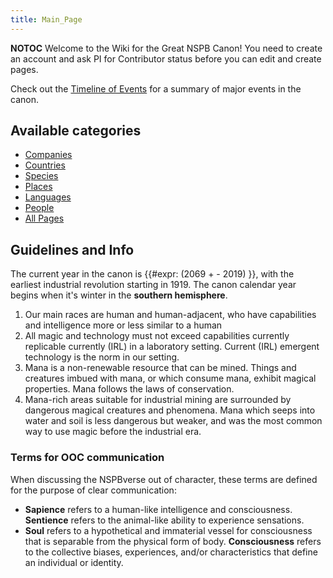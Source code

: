 ```yaml
---
title: Main_Page
---
```

__NOTOC__ Welcome to the Wiki for the Great NSPB Canon! You need to
create an account and ask PI for Contributor status before you can edit
and create pages.

Check out the [Timeline of Events](Timeline_of_Events "wikilink") for a
summary of major events in the canon.

## Available categories

- [Companies](:Category:companies "wikilink")
- [Countries](:Category:countries "wikilink")
- [Species](:Category:species "wikilink")
- [Places](:Category:places "wikilink")
- [Languages](:Category:languages "wikilink")
- [People](:Category:people "wikilink")
- [All Pages](Special:AllPages "wikilink")

## Guidelines and Info

The current year in the canon is {{#expr: (2069 +  - 2019) }}, with the
earliest industrial revolution starting in 1919. The canon calendar year
begins when it's winter in the **southern hemisphere**.

1.  Our main races are human and human-adjacent, who have capabilities
    and intelligence more or less similar to a human
2.  All magic and technology must not exceed capabilities currently
    replicable currently (IRL) in a laboratory setting. Current (IRL)
    emergent technology is the norm in our setting.
3.  Mana is a non-renewable resource that can be mined. Things and
    creatures imbued with mana, or which consume mana, exhibit magical
    properties. Mana follows the laws of conservation.
4.  Mana-rich areas suitable for industrial mining are surrounded by
    dangerous magical creatures and phenomena. Mana which seeps into
    water and soil is less dangerous but weaker, and was the most common
    way to use magic before the industrial era.

### Terms for OOC communication

When discussing the NSPBverse out of character, these terms are defined
for the purpose of clear communication:

- **Sapience** refers to a human-like intelligence and consciousness.
  **Sentience** refers to the animal-like ability to experience
  sensations.
- **Soul** refers to a hypothetical and immaterial vessel for
  consciousness that is separable from the physical form of body.
  **Consciousness** refers to the collective biases, experiences, and/or
  characteristics that define an individual or identity.